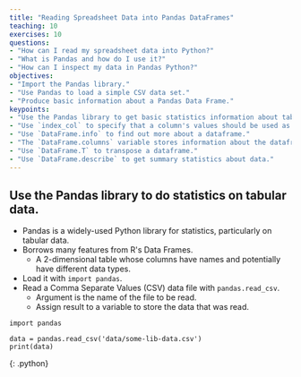 ```yaml
---
title: "Reading Spreadsheet Data into Pandas DataFrames"
teaching: 10
exercises: 10
questions:
- "How can I read my spreadsheet data into Python?"
- "What is Pandas and how do I use it?"
- "How can I inspect my data in Pandas Python?"
objectives:
- "Import the Pandas library."
- "Use Pandas to load a simple CSV data set."
- "Produce basic information about a Pandas Data Frame."
keypoints:
- "Use the Pandas library to get basic statistics information about tabular data."
- "Use `index_col` to specify that a column's values should be used as row headings."
- "Use `DataFrame.info` to find out more about a dataframe."
- "The `DataFrame.columns` variable stores information about the dataframe's columns."
- "Use `DataFrame.T` to transpose a dataframe."
- "Use `DataFrame.describe` to get summary statistics about data."
---
```

## Use the Pandas library to do statistics on tabular data.

*   Pandas is a widely-used Python library for statistics, particularly on tabular data.
*   Borrows many features from R's Data Frames.
    *   A 2-dimensional table whose columns have names
        and potentially have different data types.
*   Load it with `import pandas`.
*   Read a Comma Separate Values (CSV) data file with `pandas.read_csv`.
    *   Argument is the name of the file to be read.
    *   Assign result to a variable to store the data that was read.

~~~
import pandas

data = pandas.read_csv('data/some-lib-data.csv')
print(data)
~~~
{: .python}
~~~
